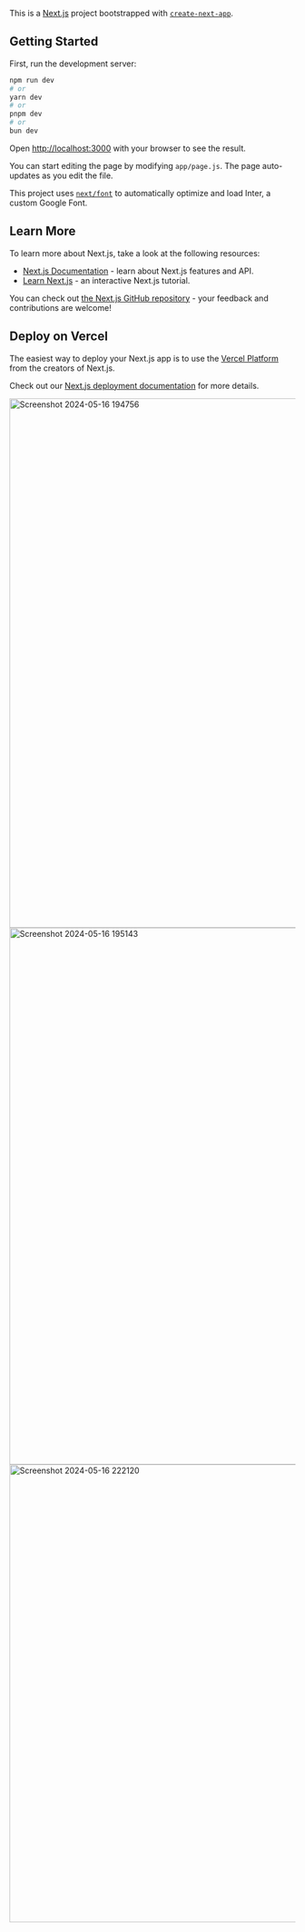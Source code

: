 This is a [Next.js](https://nextjs.org/) project bootstrapped with [`create-next-app`](https://github.com/vercel/next.js/tree/canary/packages/create-next-app).

## Getting Started

First, run the development server:

```bash
npm run dev
# or
yarn dev
# or
pnpm dev
# or
bun dev
```

Open [http://localhost:3000](http://localhost:3000) with your browser to see the result.

You can start editing the page by modifying `app/page.js`. The page auto-updates as you edit the file.

This project uses [`next/font`](https://nextjs.org/docs/basic-features/font-optimization) to automatically optimize and load Inter, a custom Google Font.

## Learn More

To learn more about Next.js, take a look at the following resources:

- [Next.js Documentation](https://nextjs.org/docs) - learn about Next.js features and API.
- [Learn Next.js](https://nextjs.org/learn) - an interactive Next.js tutorial.

You can check out [the Next.js GitHub repository](https://github.com/vercel/next.js/) - your feedback and contributions are welcome!

## Deploy on Vercel

The easiest way to deploy your Next.js app is to use the [Vercel Platform](https://vercel.com/new?utm_medium=default-template&filter=next.js&utm_source=create-next-app&utm_campaign=create-next-app-readme) from the creators of Next.js.

Check out our [Next.js deployment documentation](https://nextjs.org/docs/deployment) for more details.

<img width="932" alt="Screenshot 2024-05-16 194756" src="https://github.com/kabboWebData/Fullstact-Todo-Management-System/assets/137377088/26090437-f5ba-4e3d-b40f-a36fb868eac8">

<img width="945" alt="Screenshot 2024-05-16 195143" src="https://github.com/kabboWebData/Fullstact-Todo-Management-System/assets/137377088/3b20e2b6-8799-489a-b09a-2d99a3e23bf9">

<img width="806" alt="Screenshot 2024-05-16 222120" src="https://github.com/kabboWebData/Fullstact-Todo-Management-System/assets/137377088/374b154b-3199-4550-8582-e62dc71819c0">



